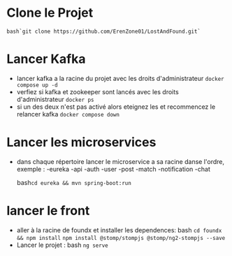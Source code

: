 # Clone le Projet
    bash`git clone https://github.com/ErenZone01/LostAndFound.git`

# Lancer Kafka 
- lancer kafka a la racine du projet avec les droits d'administrateur
`docker compose up -d`
- verfiez si kafka et zookeeper sont lancés avec les droits d'administrateur
`docker ps`
- si un des deux n'est pas activé alors eteignez les et recommencez le relancer kafka
`docker compose down`

# Lancer les microservices
- dans chaque répertoire lancer le microservice a sa racine danse l'ordre, exemple :
    -eureka
    -api
    -auth
    -user
    -post
    -match
    -notification
    -chat

    bash`cd eureka && mvn spring-boot:run`

# lancer le front
- aller à la racine de foundx et installer les dependences:
    bash
        `cd foundx && npm install`
        `npm install @stomp/stompjs @stomp/ng2-stompjs --save`
- Lancer le projet :
    bash
    `ng serve`
